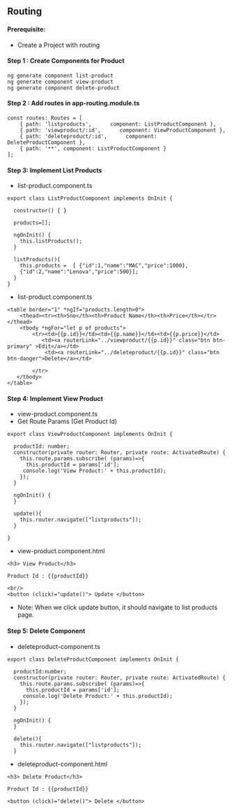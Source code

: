 ## Routing 

#### Prerequisite:
* Create a Project with routing

#### Step 1 : Create Components for Product
```
ng generate component list-product
ng generate component view-product
ng generate component delete-product
```

#### Step 2 : Add routes in app-routing.module.ts
```
const routes: Routes = [
    { path: 'listproducts',      component: ListProductComponent },
    { path: 'viewproduct/:id',      component: ViewProductComponent },      
    { path: 'deleteproduct/:id',      component: DeleteProductComponent },
    { path: '**', component: ListProductComponent }
];
```

#### Step 3: Implement List Products
* list-product.component.ts
```
export class ListProductComponent implements OnInit {

  constructor() { }

  products=[];
  
  ngOnInit() {
    this.listProducts();
  }

  listProducts(){
    this.products =  [ {"id":1,"name":"MAC","price":1000},
    {"id":2,"name":"Lenova","price":500}];    
  }
}
```

* list-product.component.ts
```
<table border="1" *ngIf="products.length>0">
    <thead><tr><th>Sno</th><th>Product Name</th><th>Price</th></tr></thead>
    <tbody *ngFor="let p of products">
        <tr><td>{{p.id}}</td><td>{{p.name}}</td><td>{{p.price}}</td>
           <td><a routerLink="../viewproduct/{{p.id}}" class="btn btn-primary" >Edit</a></td> 
            <td><a routerLink="../deleteproduct/{{p.id}}" class="btn btn-danger">Delete</a></td>
           
        </tr>
   </tbody>
</table>
```

#### Step 4: Implement View Product
* view-product.component.ts
 * Get Route Params (Get Product Id)
```
export class ViewProductComponent implements OnInit {

  productId: number;
  constructor(private router: Router, private route: ActivatedRoute) { 
    this.route.params.subscribe( (params)=>{
      this.productId = params['id'];
     console.log('View Product:' + this.productId);
    });
  }

  ngOnInit() {
  }

  update(){
    this.router.navigate(["listproducts"]);
  }

}
```
* view-product.component.html
```
<h3> View Product</h3>

Product Id : {{productId}}

<br/>
<button (click)="update()"> Update </button>
```
* Note: When we click update button, it should navigate to list products page.

#### Step 5: Delete Component 
* deleteproduct-component.ts
```
export class DeleteProductComponent implements OnInit {

  productId:number;
  constructor(private router: Router, private route: ActivatedRoute) { 
    this.route.params.subscribe( (params)=>{
      this.productId = params['id'];
     console.log('Delete Product:' + this.productId);
    });
  }

  ngOnInit() {
  }

  delete(){
    this.router.navigate(["listproducts"]);
  }
```
* deleteproduct-component.html
```
<h3> Delete Product</h3>

Product Id : {{productId}}

<button (click)="delete()"> Delete </button>
```


